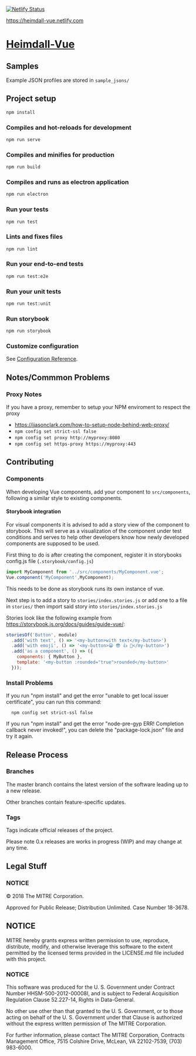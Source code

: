 [![Netlify Status](https://api.netlify.com/api/v1/badges/30bdf828-42eb-41ca-9053-8f5c7fd31e90/deploy-status)](https://app.netlify.com/sites/heimdall-vue/deploys)

https://heimdall-vue.netlify.com

# [Heimdall-Vue](https://www.github.com/mitre/heimdall-vue)

## Samples

Example JSON profiles are stored in `sample_jsons/`

## Project setup
``` bash
npm install
```

### Compiles and hot-reloads for development
``` bash
npm run serve
```

### Compiles and minifies for production
``` bash
npm run build
```

### Compiles and runs as electron application
``` bash
npm run electron
```

### Run your tests
``` bash
npm run test
```

### Lints and fixes files
``` bash
npm run lint
```

### Run your end-to-end tests
``` bash
npm run test:e2e
```

### Run your unit tests
``` bash
npm run test:unit
```

### Run storybook
``` bash
npm run storybook
```

### Customize configuration
See [Configuration Reference](https://cli.vuejs.org/config/).

## Notes/Commmon Problems

### Proxy Notes

If you have a proxy, remember to setup your NPM enviroment to respect the proxy
- https://jjasonclark.com/how-to-setup-node-behind-web-proxy/
- `npm config set strict-ssl false`
- `npm config set proxy http://myproxy:8080`
- `npm config set https-proxy https://myproxy:443`

## Contributing

### Components

When developing Vue components, add your component to `src/components`, following a similar style to existing components.

#### Storybook integration

For visual components it is advised to add a story view of the component to
storybook. This will serve as a visualization of the component under test
conditions and serves to help other developers know how newly developed
components are supposed to be used.

First thing to do is after creating the component, register it in storybooks config.js file (`.storybook/config.js`)

``` js
import MyComponent from '../src/components/MyComponent.vue';
Vue.component('MyComponent',MyComponent);
```

This needs to be done as storybook runs its own instance of vue.

Next step is to add a story to `stories/index.stories.js` or add one to a file in `stories/` then import said story into `stories/index.stories.js`

Stories look like the following example from https://storybook.js.org/docs/guides/guide-vue/:

``` js 
storiesOf('Button', module)
  .add('with text', () => '<my-button>with text</my-button>')
  .add('with emoji', () => '<my-button>😀 😎 👍 💯</my-button>')
  .add('as a component', () => ({
    components: { MyButton },
    template: '<my-button :rounded="true">rounded</my-button>'
  }));
```

### Install Problems

If you run "npm install" and get the error "unable to get local issuer certificate", you can run this command:
```
  npm config set strict-ssl false
```

If you run "npm install" and get the error "node-pre-gyp ERR! Completion callback never invoked!", you can delete the "package-lock.json" file and try it again.

## Release Process 

### Branches
The master branch contains the latest version of the software leading up to a new release.

Other branches contain feature-specific updates.

### Tags
Tags indicate official releases of the project.

Please note 0.x releases are works in progress (WIP) and may change at any time.

## Legal Stuff

### NOTICE

© 2018 The MITRE Corporation.  

Approved for Public Release; Distribution Unlimited. Case Number 18-3678.  

## NOTICE
MITRE hereby grants express written permission to use, reproduce, distribute, modify, and otherwise leverage this software to the extent permitted by the licensed terms provided in the LICENSE.md file included with this project.

### NOTICE  

This software was produced for the U. S. Government under Contract Number HHSM-500-2012-00008I, and is subject to Federal Acquisition Regulation Clause 52.227-14, Rights in Data-General.  

No other use other than that granted to the U. S. Government, or to those acting on behalf of the U. S. Government under that Clause is authorized without the express written permission of The MITRE Corporation.

For further information, please contact The MITRE Corporation, Contracts Management Office, 7515 Colshire Drive, McLean, VA  22102-7539, (703) 983-6000.
